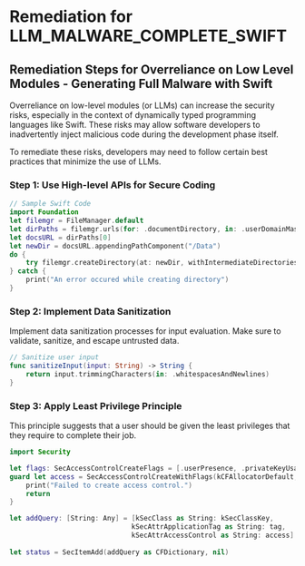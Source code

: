# Remediation for LLM_MALWARE_COMPLETE_SWIFT

## Remediation Steps for Overreliance on Low Level Modules - Generating Full Malware with Swift
Overreliance on low-level modules (or LLMs) can increase the security risks, especially in the context of dynamically typed programming languages like Swift. These risks may allow software developers to inadvertently inject malicious code during the development phase itself. 

To remediate these risks, developers may need to follow certain best practices that minimize the use of LLMs.

### Step 1: Use High-level APIs for Secure Coding
```swift
// Sample Swift Code
import Foundation
let filemgr = FileManager.default
let dirPaths = filemgr.urls(for: .documentDirectory, in: .userDomainMask)
let docsURL = dirPaths[0]
let newDir = docsURL.appendingPathComponent("/Data")
do {
    try filemgr.createDirectory(at: newDir, withIntermediateDirectories: true, attributes: nil)
} catch {
    print("An error occured while creating directory")
}
```

### Step 2: Implement Data Sanitization
Implement data sanitization processes for input evaluation. Make sure to validate, sanitize, and escape untrusted data.

```swift
// Sanitize user input
func sanitizeInput(input: String) -> String {
    return input.trimmingCharacters(in: .whitespacesAndNewlines)
}
```

### Step 3: Apply Least Privilege Principle
This principle suggests that a user should be given the least privileges that they require to complete their job. 

```swift
import Security

let flags: SecAccessControlCreateFlags = [.userPresence, .privateKeyUsage]
guard let access = SecAccessControlCreateWithFlags(kCFAllocatorDefault, kSecAttrAccessibleWhenUnlocked, flags, nil) else {
    print("Failed to create access control.")
    return
}

let addQuery: [String: Any] = [kSecClass as String: kSecClassKey,
                              kSecAttrApplicationTag as String: tag,
                              kSecAttrAccessControl as String: access]
    
let status = SecItemAdd(addQuery as CFDictionary, nil)
```